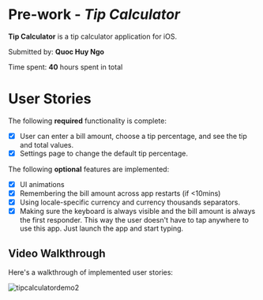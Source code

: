 # Pre-work - *Tip Calculator*

**Tip Calculator** is a tip calculator application for iOS.

Submitted by: **Quoc Huy Ngo**

Time spent: **40** hours spent in total

# User Stories
The following **required** functionality is complete:

* [x] User can enter a bill amount, choose a tip percentage, and see the tip and total values.
* [x] Settings page to change the default tip percentage.

The following **optional** features are implemented:
* [x] UI animations
* [x] Remembering the bill amount across app restarts (if <10mins)
* [x] Using locale-specific currency and currency thousands separators.
* [x] Making sure the keyboard is always visible and the bill amount is always the first responder. This way the user doesn't have to tap anywhere to use this app. Just launch the app and start typing.

## Video Walkthrough 
Here's a walkthrough of implemented user stories:

![tipcalculatordemo2](https://cloud.githubusercontent.com/assets/10734967/19015937/3b0782ec-8838-11e6-915d-f3073f6ab022.gif)
